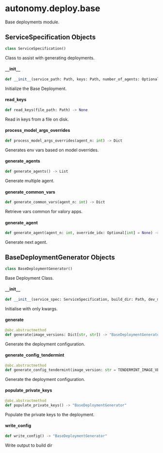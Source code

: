 <a id="autonomy.deploy.base"></a>

# autonomy.deploy.base

Base deployments module.

<a id="autonomy.deploy.base.ServiceSpecification"></a>

## ServiceSpecification Objects

```python
class ServiceSpecification()
```

Class to assist with generating deployments.

<a id="autonomy.deploy.base.ServiceSpecification.__init__"></a>

#### `__`init`__`

```python
def __init__(service_path: Path, keys: Path, number_of_agents: Optional[int] = None, private_keys_password: Optional[str] = None, agent_instances: Optional[List[str]] = None) -> None
```

Initialize the Base Deployment.

<a id="autonomy.deploy.base.ServiceSpecification.read_keys"></a>

#### read`_`keys

```python
def read_keys(file_path: Path) -> None
```

Read in keys from a file on disk.

<a id="autonomy.deploy.base.ServiceSpecification.process_model_args_overrides"></a>

#### process`_`model`_`args`_`overrides

```python
def process_model_args_overrides(agent_n: int) -> Dict
```

Generates env vars based on model overrides.

<a id="autonomy.deploy.base.ServiceSpecification.generate_agents"></a>

#### generate`_`agents

```python
def generate_agents() -> List
```

Generate multiple agent.

<a id="autonomy.deploy.base.ServiceSpecification.generate_common_vars"></a>

#### generate`_`common`_`vars

```python
def generate_common_vars(agent_n: int) -> Dict
```

Retrieve vars common for valory apps.

<a id="autonomy.deploy.base.ServiceSpecification.generate_agent"></a>

#### generate`_`agent

```python
def generate_agent(agent_n: int, override_idx: Optional[int] = None) -> Dict[Any, Any]
```

Generate next agent.

<a id="autonomy.deploy.base.BaseDeploymentGenerator"></a>

## BaseDeploymentGenerator Objects

```python
class BaseDeploymentGenerator()
```

Base Deployment Class.

<a id="autonomy.deploy.base.BaseDeploymentGenerator.__init__"></a>

#### `__`init`__`

```python
def __init__(service_spec: ServiceSpecification, build_dir: Path, dev_mode: bool = False, packages_dir: Optional[Path] = None, open_aea_dir: Optional[Path] = None, open_autonomy_dir: Optional[Path] = None)
```

Initialise with only kwargs.

<a id="autonomy.deploy.base.BaseDeploymentGenerator.generate"></a>

#### generate

```python
@abc.abstractmethod
def generate(image_versions: Dict[str, str]) -> "BaseDeploymentGenerator"
```

Generate the deployment configuration.

<a id="autonomy.deploy.base.BaseDeploymentGenerator.generate_config_tendermint"></a>

#### generate`_`config`_`tendermint

```python
@abc.abstractmethod
def generate_config_tendermint(image_version: str = TENDERMINT_IMAGE_VERSION) -> "BaseDeploymentGenerator"
```

Generate the deployment configuration.

<a id="autonomy.deploy.base.BaseDeploymentGenerator.populate_private_keys"></a>

#### populate`_`private`_`keys

```python
@abc.abstractmethod
def populate_private_keys() -> "BaseDeploymentGenerator"
```

Populate the private keys to the deployment.

<a id="autonomy.deploy.base.BaseDeploymentGenerator.write_config"></a>

#### write`_`config

```python
def write_config() -> "BaseDeploymentGenerator"
```

Write output to build dir

